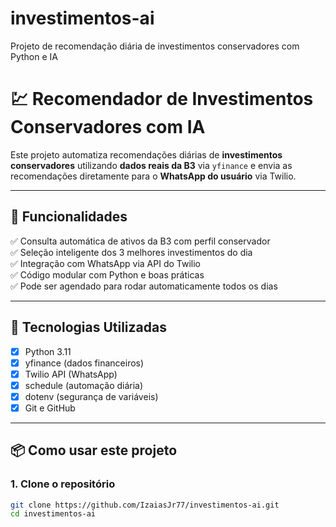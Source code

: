 # investimentos-ai
Projeto de recomendação diária de investimentos conservadores com Python e IA

# 💹 Recomendador de Investimentos Conservadores com IA

Este projeto automatiza recomendações diárias de **investimentos conservadores** utilizando **dados reais da B3** via `yfinance` e envia as recomendações diretamente para o **WhatsApp do usuário** via Twilio.

---

## 🚀 Funcionalidades

✅ Consulta automática de ativos da B3 com perfil conservador  
✅ Seleção inteligente dos 3 melhores investimentos do dia  
✅ Integração com WhatsApp via API do Twilio  
✅ Código modular com Python e boas práticas  
✅ Pode ser agendado para rodar automaticamente todos os dias

---

## 🧠 Tecnologias Utilizadas

- [x] Python 3.11
- [x] yfinance (dados financeiros)
- [x] Twilio API (WhatsApp)
- [x] schedule (automação diária)
- [x] dotenv (segurança de variáveis)
- [x] Git e GitHub

---

## 📦 Como usar este projeto

### 1. Clone o repositório

```bash
git clone https://github.com/IzaiasJr77/investimentos-ai.git
cd investimentos-ai

